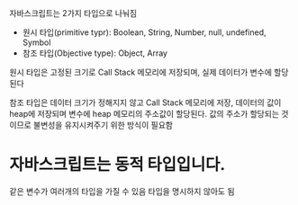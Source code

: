 자바스크립트는 2가지 타입으로 나눠짐

- 원시 타입(primitive typr): Boolean, String, Number, null, undefined, Symbol
- 참조 타입(Objective type): Object, Array

원시 타입은 고정된 크기로 Call Stack 메모리에 저장되며, 실제 데이터가 변수에 할당된다

참조 타입은 데이터 크기가 정해지지 않고 Call Stack 메모리에 저장, 데이터의 값이 heap에 저장되며 변수에 heap 메모리의 주소값이 할당된다.
값의 주소가 할당되는 것이므로 불변성을 유지시켜주기 위한 방식이 필요함

# 자바스크립트는 동적 타입입니다.

같은 변수가 여러개의 타입을 가질 수 있음
타입을 명시하지 않아도 됨
